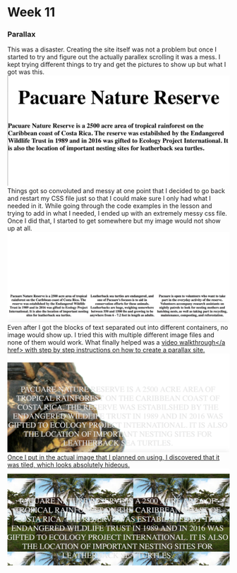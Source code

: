 # Week 11
### Parallax
This was a disaster.  Creating the site itself was not a problem but once
I started to try and figure out the actually parallex scrolling it was a mess.
I kept trying different things to try and get the pictures to show up but what
I got was this.
![screen](img/screen.png)
Things got so convoluted and messy at one point that I decided to go back and restart my CSS file just so that I could make sure I only had what I needed in it.  While going through the code examples in the lesson and trying to add in what I needed, I ended up with an extremely messy css file.  Once I did that, I started to get somewhere but my image would not show up at all.
![noimage](img/noimage.png)
Even after I got the blocks of text separated out into different containers, no image would show up.  I tried this with multiple different image files and none of them would work.
What finally helped was a <a href = "https://www.youtube.com/watch?v=on7p8oqfv80">video walkthrough</a href> with step by step instructions on how to create a parallax site.
![success](img/success.png)
Once I put in the actual image that I planned on using, I discovered that it was tiled, which looks absolutely hideous.
![tile](img/tile.png)
